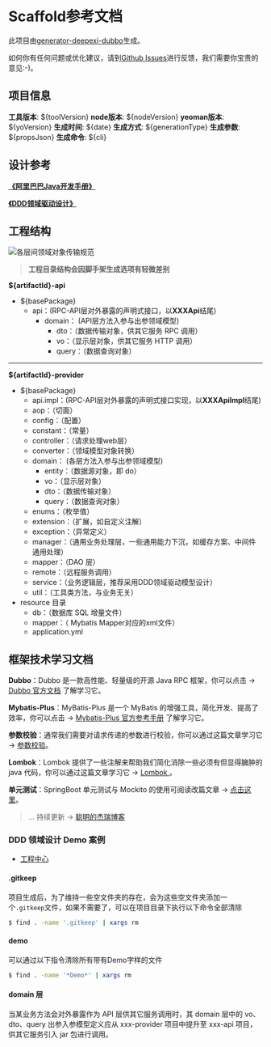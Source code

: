 # Scaffold参考文档

此项目由[generator-deepexi-dubbo](https://github.com/deepexi/generator-deepexi-dubbo)生成。

如何你有任何问题或优化建议，请到[Github Issues](https://github.com/deepexi/generator-deepexi-dubbo/issues)进行反馈，我们需要你宝贵的意见:-)。

## 项目信息

**工具版本**: ${toolVersion}
**node版本**: ${nodeVersion}
**yeoman版本**: ${yoVersion}
**生成时间**: ${date}
**生成方式**: ${generationType}
**生成参数**: ${propsJson}
**生成命令**: ${cli}

## 设计参考

**[《阿里巴巴Java开发手册》](https://yq.aliyun.com/download/2719)**

**[《DDD领域驱动设计》]()**

## 工程结构

![各层间领域对象传输规范](https://user-gold-cdn.xitu.io/2019/8/26/16cccf2506ff510c?w=620&h=643&f=png&s=53699)

> **工程目录结构会因脚手架生成选项有轻微差别**

**${artifactId}-api**

- ${basePackage}
  - api：(RPC-API层对外暴露的声明式接口，以**XXXApi**结尾)
    - domain： (API层方法入参与出参领域模型)
      - dto：（数据传输对象，供其它服务 RPC 调用）
      - vo：（显示层对象，供其它服务  HTTP  调用）
      - query：（数据查询对象）

------

**${artifactId}-provider**

- ${basePackage}
  - api.impl：(RPC-API层对外暴露的声明式接口实现，以**XXXApiImpl**结尾)
  - aop：（切面）
  - config：（配置）
  - constant：（常量）
  - controller：（请求处理web层）
  - converter：（领域模型对象转换）
  - domain： (各层方法入参与出参领域模型)
    - entity：（数据源对象，即 do）
    - vo：（显示层对象）
    - dto：（数据传输对象）
    - query：（数据查询对象）
  - enums：（枚举值）
  - extension：（扩展，如自定义注解）
  - exception：（异常定义）
  - manager：（通用业务处理层，一些通用能力下沉，如缓存方案、中间件通用处理）
  - mapper：（DAO 层）
  - remote：（远程服务调用）
  - service：（业务逻辑层，推荐采用DDD领域驱动模型设计）
  - util：（工具类方法，与业务无关）
- resource 目录
  - db：（数据库 SQL 增量文件）
  - mapper：（ Mybatis Mapper对应的xml文件）
  - application.yml
  
## 框架技术学习文档

**Dubbo**：Dubbo 是一款高性能、轻量级的开源 Java RPC 框架，你可以点击 → [Dubbo 官方文档](http://dubbo.apache.org/zh-cn/docs/user/preface/background.html) 了解学习它。

**Mybatis-Plus**：MyBatis-Plus 是一个 MyBatis 的增强工具，简化开发、提高了效率，你可以点击 → [Mybatis-Plus 官方参考手册](https://mp.baomidou.com/guide/) 了解学习它。

**参数校验**：通常我们需要对请求传递的参数进行校验，你可以通过这篇文章学习它 →  [参数校验](https://juejin.im/post/5d6b5a5af265da03be48f14a)。

**Lombok**：Lombok 提供了一些注解来帮助我们简化消除一些必须有但显得臃肿的 java 代码，你可以通过这篇文章学习它 → [Lombok ](https://juejin.im/post/5d5c182df265da03f66dc353)。

**单元测试**：SpringBoot 单元测试与 Mockito 的使用可阅读改篇文章 → [点击这里](https://juejin.im/post/5d62cc3ee51d45620b21c3e9)。

> ... 持续更新 ->  [聪明的杰瑞博客](https://juejin.im/user/5bd1c4886fb9a05cd777874a)

### DDD 领域设计 Demo 案例

- [工程中心](https://github.com/LinYuanBaoBao/project-center-demo)

#### .gitkeep

项目生成后，为了维持一些空文件夹的存在，会为这些空文件夹添加一个`.gitkeep`文件，如果不需要了，可以在项目目录下执行以下命令全部清除

```bash
$ find . -name '.gitkeep' | xargs rm
```

#### demo

可以通过以下指令清除所有带有Demo字样的文件

```bash
$ find . -name '*Demo*' | xargs rm
```

#### domain 层

当某业务方法会对外暴露作为 API 层供其它服务调用时，其 domain 层中的 vo、dto、query 出参入参模型定义应从 xxx-provider 项目中提升至 xxx-api 项目，供其它服务引入 jar 包进行调用。
